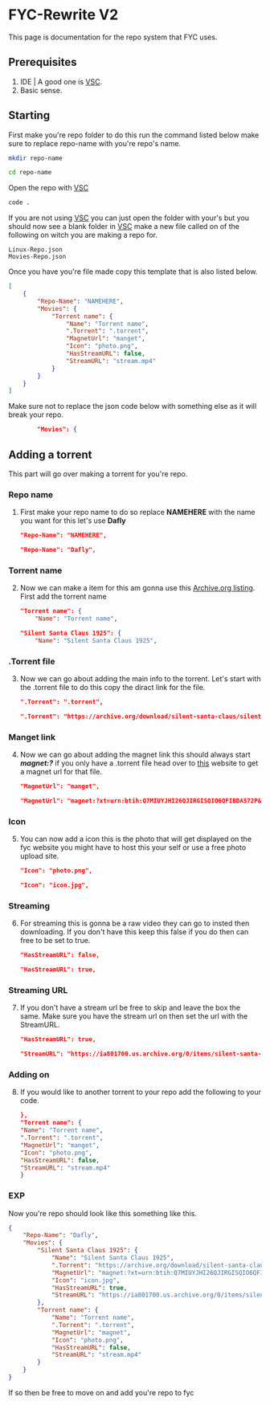 # FYC-Rewrite V2
This page is documentation for the repo system that FYC uses.

## Prerequisites
1) IDE | A good one is [VSC](https://code.visualstudio.com/).
2) Basic sense.

## Starting
First make you're repo folder to do this run the command listed below make sure to replace repo-name with you're repo's name.

```bash
mkdir repo-name
```
```bash
cd repo-name
```
Open the repo with [VSC](https://code.visualstudio.com/)
```bash
code .
```
If you are not using [VSC](https://code.visualstudio.com/) you can just open the folder with your's but you should now see a blank folder in [VSC](https://code.visualstudio.com/) make a new file called on of the following on witch you are making a repo for.
```
Linux-Repo.json
Movies-Repo.json
```
Once you have you're file made copy this template that is also listed below.
```json
[
    {
        "Repo-Name": "NAMEHERE",
        "Movies": {
            "Torrent name": {
                "Name": "Torrent name",
                ".Torrent": ".torrent",
                "MagnetUrl": "manget",
                "Icon": "photo.png",
                "HasStreamURL": false,
                "StreamURL": "stream.mp4"
            }
        }
    }
]
```
Make sure not to replace the json code below with something else as it will break your repo.
```json
        "Movies": {
```
## Adding a torrent
This part will go over making a torrent for you're repo.

### Repo name
1) First make your repo name to do so replace **NAMEHERE** with the name you want for this let's use **Dafly**
    ```json
    "Repo-Name": "NAMEHERE",
    ```
    ```json
    "Repo-Name": "Dafly",
    ```
### Torrent name
2) Now we can make a item for this am gonna use this [Archive.org listing](https://archive.org/details/silent-santa-claus). First add the torrent name
    ```json
    "Torrent name": {
        "Name": "Torrent name",
    ```
    ```json
    "Silent Santa Claus 1925": {
        "Name": "Silent Santa Claus 1925",
    ```
### .Torrent file
3) Now we can go about adding the main info to the torrent. Let's start with the .torrent file to do this copy the diract link for the file.
    ```json
    ".Torrent": ".torrent",
    ```
    ```json
    ".Torrent": "https://archive.org/download/silent-santa-claus/silent-santa-claus_archive.torrent",
    ```
### Manget link
4) Now we can go about adding the magnet link this should always start ***magnet:?*** if you only have a .torrent file head over to [this](https://nutbread.github.io/t2m/) website to get a magnet url for that file.
    ```json
    "MagnetUrl": "manget",
    ```
    ```json
    "MagnetUrl": "magnet:?xt=urn:btih:Q7MIUYJHI26QJIRGISQIO6QFIBDA572P&dn=silent-santa-claus&tr=http%3A%2F%2Fbt1.archive.org%3A6969%2Fannounce",
    ```
### Icon
5) You can now add a icon this is the photo that will get displayed on the fyc website you might have to host this your self or use a free photo upload site.
    ```json
    "Icon": "photo.png",
    ```
    ```json
    "Icon": "icon.jpg",
    ```
### Streaming
6) For streaming this is gonna be a raw video they can go to insted then downloading. If you don't have this keep this false if you do then can free to be set to true.
    ```json
    "HasStreamURL": false,
    ```
    ```json
    "HasStreamURL": true,
    ```
### Streaming URL
7) If you don't have a stream url be free to skip and leave the box the same. Make sure you have the stream url on then set the url with the StreamURL.
    ```json
    "HasStreamURL": true,
    ```
    ```json
    "StreamURL": "https://ia801700.us.archive.org/0/items/silent-santa-claus/Santa%20Claus.mp4"
    ```
### Adding on
8) If you would like to another torrent to your repo add the following to your code.
    ```json
    },
    "Torrent name": {
    "Name": "Torrent name",
    ".Torrent": ".torrent",
    "MagnetUrl": "manget",
    "Icon": "photo.png",
    "HasStreamURL": false,
    "StreamURL": "stream.mp4"
    }
    ```

### EXP
Now you're repo should look like this something like this.
```json
{
    "Repo-Name": "Dafly",
    "Movies": {
        "Silent Santa Claus 1925": {
            "Name": "Silent Santa Claus 1925",
            ".Torrent": "https://archive.org/download/silent-santa-claus/silent-santa-claus_archive.torrent",
            "MagnetUrl": "magnet:?xt=urn:btih:Q7MIUYJHI26QJIRGISQIO6QFIBDA572P&dn=silent-santa-claus&tr=http%3A%2F%2Fbt1.archive.org%3A6969%2Fannounce",
            "Icon": "icon.jpg",
            "HasStreamURL": true,
            "StreamURL": "https://ia801700.us.archive.org/0/items/silent-santa-claus/Santa%20Claus.mp4"
        },
        "Torrent name": {
            "Name": "Torrent name",
            ".Torrent": ".torrent",
            "MagnetUrl": "magnet",
            "Icon": "photo.png",
            "HasStreamURL": false,
            "StreamURL": "stream.mp4"
        }
    }
}
```


If so then be free to move on and add you're repo to fyc

